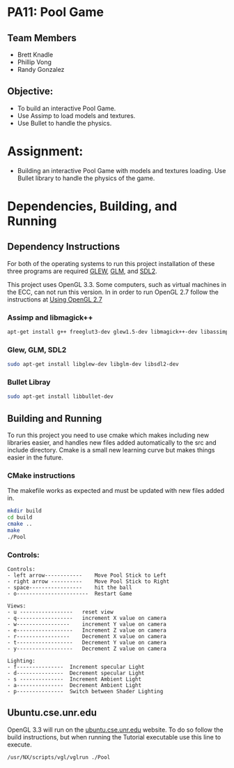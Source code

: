 # PA11: Pool Game 

## Team Members
- Brett Knadle  
- Phillip Vong  
- Randy Gonzalez  

## Objective:
- To build an interactive Pool Game.
- Use Assimp to load models and textures.
- Use Bullet to handle the physics.

# Assignment:
- Building an interactive Pool Game with models and textures loading. Use Bullet library to handle the physics of the game.

# Dependencies, Building, and Running

## Dependency Instructions
For both of the operating systems to run this project installation of these three programs are required [GLEW](http://glew.sourceforge.net/), [GLM](http://glm.g-truc.net/0.9.7/index.html), and [SDL2](https://wiki.libsdl.org/Tutorials).

This project uses OpenGL 3.3. Some computers, such as virtual machines in the ECC, can not run this version. In in order to run OpenGL 2.7 follow the instructions at [Using OpenGL 2.7](https://github.com/HPC-Vis/computer-graphics/wiki/Using-OpenGL-2.7)

### Assimp and libmagick++
```bash
apt-get install g++ freeglut3-dev glew1.5-dev libmagick++-dev libassimp-dev libglfw-dev
```

### Glew, GLM, SDL2
```bash
sudo apt-get install libglew-dev libglm-dev libsdl2-dev
```
### Bullet Libray
```bash
sudo apt-get install libbullet-dev
```

## Building and Running
To run this project you need to use cmake which makes including new libraries easier, and handles new files added automatically to the src and include directory. Cmake is a small new learning curve but makes things easier in the future.

### CMake instructions
The makefile works as expected and must be updated with new files added in.
```bash
mkdir build
cd build
cmake ..
make
./Pool
```

### Controls:
	Controls:
	- left arrow------------ 	Move Pool Stick to Left
	- right arrow ---------- 	Move Pool Stick to Right
	- space-----------------	hit the ball 
	- o-----------------------	Restart Game

	Views:
	- u -----------------	reset view
	- q------------------	increment X value on camera
	- w-----------------	increment Y value on camera
	- e------------------	Increment Z value on camera
	- r-----------------    Decrement X value on camera 
	- t------------------	Decrement Y value on camera
	- y------------------	Decrement Z value on camera

	Lighting:
	- f--------------- 	Increment specular Light
	- d--------------- 	Decrement specular Light  
	- s --------------	Increment Ambient Light 
	- a---------------	Decrement Ambient Light
	- p---------------	Switch between Shader Lighting


## Ubuntu.cse.unr.edu
OpenGL 3.3 will run on the [ubuntu.cse.unr.edu](https://ubuntu.cse.unr.edu/) website. To do so follow the build instructions, but when running the Tutorial executable use this line to execute.
```bash
/usr/NX/scripts/vgl/vglrun ./Pool
```
